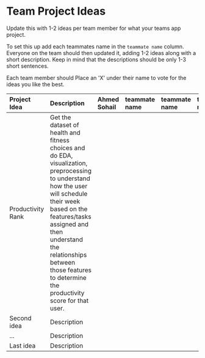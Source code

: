# Team Project Ideas

Update this with 1-2 ideas per team member for what your teams app project.

To set this up add each teammates name in the `teammate name` column. Everyone
on the team should then updated it, adding 1-2 ideas along with a short 
description. Keep in mind that the descriptions should be only 1-3 short
sentences. 

Each team member should Place an 'X' under their name to vote for the ideas 
you like the best.

| Project Idea | Description | Ahmed Sohail | teammate name | teammate name | teammate name | teammate name | teammate name |
| :--- | :--- | :--- | :--- | :--- | :--- | :--- | :--- |
| Productivity Rank  | Get the dataset of health and fitness choices and do EDA, visualization, preprocessing to understand how the user will schedule their week based on the features/tasks assigned and then understand the relationships between those features to determine the productivity score for that user. | | | | | | |
| Second idea | Description | | | | | | |
| ... | Description | | | | | | |
| Last idea | Description | | | | | | |
